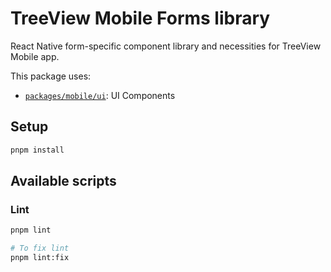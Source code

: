 # TreeView Mobile Forms library

React Native form-specific component library and necessities for TreeView Mobile app.

This package uses:

- [`packages/mobile/ui`](../mobile/ui): UI Components

## Setup

```bash
pnpm install
```

## Available scripts

### Lint

```bash
pnpm lint

# To fix lint
pnpm lint:fix
```
